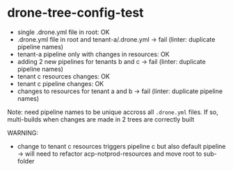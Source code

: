 # drone-tree-config-test

- single .drone.yml file in root: OK
- .drone.yml file in root and tenant-a/.drone.yml -> fail (linter: duplicate pipeline names)
- tenant-a pipeline only with changes in resources: OK
- adding 2 new pipelines for tenants b and c -> fail (linter: duplicate pipeline names)
- tenant c resources changes: OK
- tenant c pipeline changes: OK
- changes to resources for tenant a and b -> fail (linter: duplicate pipeline names)

Note: need pipeline names to be unique accross all `.drone.yml` files. If so, multi-builds when changes are made in 2 trees are correctly built

WARNING:
- change to tenant c resources triggers pipeline c but also default pipeline -> will need to refactor acp-notprod-resources and move root to sub-folder